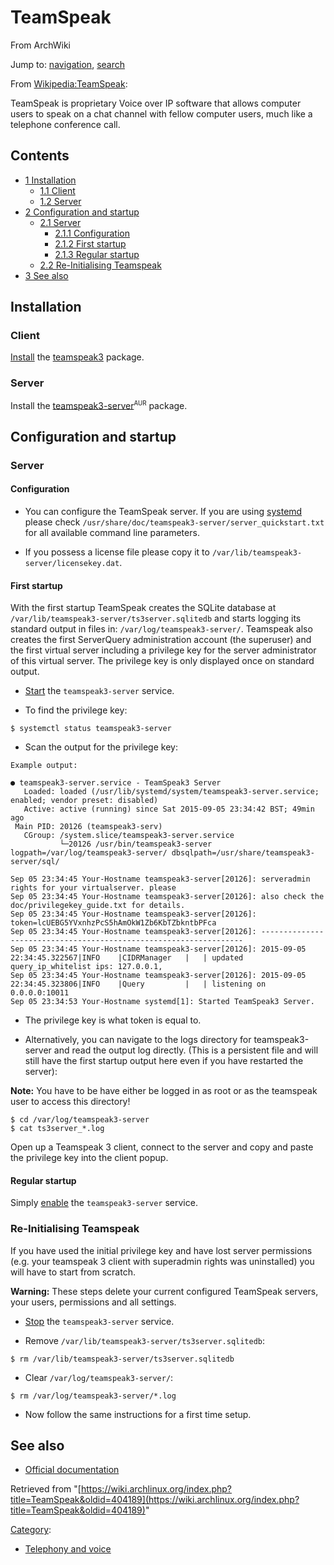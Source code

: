 # TeamSpeak

From ArchWiki

Jump to: [navigation](#column-one), [search](#searchInput)

From [Wikipedia:TeamSpeak](https://en.wikipedia.org/wiki/TeamSpeak "wikipedia:TeamSpeak"):

TeamSpeak is proprietary Voice over IP software that allows computer users to speak on a chat channel with fellow computer users, much like a telephone conference call.

## Contents

*   [1 Installation](#Installation)
    *   [1.1 Client](#Client)
    *   [1.2 Server](#Server)
*   [2 Configuration and startup](#Configuration_and_startup)
    *   [2.1 Server](#Server_2)
        *   [2.1.1 Configuration](#Configuration)
        *   [2.1.2 First startup](#First_startup)
        *   [2.1.3 Regular startup](#Regular_startup)
    *   [2.2 Re-Initialising Teamspeak](#Re-Initialising_Teamspeak)
*   [3 See also](#See_also)

## Installation

### Client

[Install](/index.php/Install "Install") the [teamspeak3](https://www.archlinux.org/packages/?name=teamspeak3) package.

### Server

Install the [teamspeak3-server](https://aur.archlinux.org/packages/teamspeak3-server/)<sup><small>AUR</small></sup> package.

## Configuration and startup

### Server

#### Configuration

*   You can configure the TeamSpeak server. If you are using [systemd](/index.php/Systemd "Systemd") please check `/usr/share/doc/teamspeak3-server/server_quickstart.txt` for all available command line parameters.

*   If you possess a license file please copy it to `/var/lib/teamspeak3-server/licensekey.dat`.

#### First startup

With the first startup TeamSpeak creates the SQLite database at `/var/lib/teamspeak3-server/ts3server.sqlitedb` and starts logging its standard output in files in: `/var/log/teamspeak3-server/`. Teamspeak also creates the first ServerQuery administration account (the superuser) and the first virtual server including a privilege key for the server administrator of this virtual server. The privilege key is only displayed once on standard output.

*   [Start](/index.php/Start "Start") the `teamspeak3-server` service.

*   To find the privilege key:

```
$ systemctl status teamspeak3-server

```

*   Scan the output for the privilege key:

 `Example output:` 

```
● teamspeak3-server.service - TeamSpeak3 Server
   Loaded: loaded (/usr/lib/systemd/system/teamspeak3-server.service; enabled; vendor preset: disabled)
   Active: active (running) since Sat 2015-09-05 23:34:42 BST; 49min ago
 Main PID: 20126 (teamspeak3-serv)
   CGroup: /system.slice/teamspeak3-server.service
           └─20126 /usr/bin/teamspeak3-server logpath=/var/log/teamspeak3-server/ dbsqlpath=/usr/share/teamspeak3-server/sql/

Sep 05 23:34:45 Your-Hostname teamspeak3-server[20126]: serveradmin rights for your virtualserver. please
Sep 05 23:34:45 Your-Hostname teamspeak3-server[20126]: also check the doc/privilegekey_guide.txt for details.
Sep 05 23:34:45 Your-Hostname teamspeak3-server[20126]: token=lcUEBG5YVxnhzPcS5hAmOkW1Zb6KbTZbkntbPFca                                                     
Sep 05 23:34:45 Your-Hostname teamspeak3-server[20126]: ------------------------------------------------------------------
Sep 05 23:34:45 Your-Hostname teamspeak3-server[20126]: 2015-09-05 22:34:45.322567|INFO    |CIDRManager   |   | updated query_ip_whitelist ips: 127.0.0.1,
Sep 05 23:34:45 Your-Hostname teamspeak3-server[20126]: 2015-09-05 22:34:45.323806|INFO    |Query         |   | listening on 0.0.0.0:10011
Sep 05 23:34:53 Your-Hostname systemd[1]: Started TeamSpeak3 Server.

```

*   The privilege key is what token is equal to.

*   Alternatively, you can navigate to the logs directory for teamspeak3-server and read the output log directly. (This is a persistent file and will still have the first startup output here even if you have restarted the server):

**Note:** You have to be have either be logged in as root or as the teamspeak user to access this directory!

```
$ cd /var/log/teamspeak3-server
$ cat ts3server_*.log

```

Open up a Teamspeak 3 client, connect to the server and copy and paste the privilege key into the client popup.

#### Regular startup

Simply [enable](/index.php/Enable "Enable") the `teamspeak3-server` service.

### Re-Initialising Teamspeak

If you have used the initial privilege key and have lost server permissions (e.g. your teamspeak 3 client with superadmin rights was uninstalled) you will have to start from scratch.

**Warning:** These steps delete your current configured TeamSpeak servers, your users, permissions and all settings.

*   [Stop](/index.php/Stop "Stop") the `teamspeak3-server` service.

*   Remove `/var/lib/teamspeak3-server/ts3server.sqlitedb`:

```
$ rm /var/lib/teamspeak3-server/ts3server.sqlitedb

```

*   Clear `/var/log/teamspeak3-server/`:

```
$ rm /var/log/teamspeak3-server/*.log

```

*   Now follow the same instructions for a first time setup.

## See also

*   [Official documentation](http://www.teamspeak.com/?page=literature)

Retrieved from "[https://wiki.archlinux.org/index.php?title=TeamSpeak&oldid=404189](https://wiki.archlinux.org/index.php?title=TeamSpeak&oldid=404189)"

[Category](/index.php/Special:Categories "Special:Categories"):

*   [Telephony and voice](/index.php/Category:Telephony_and_voice "Category:Telephony and voice")